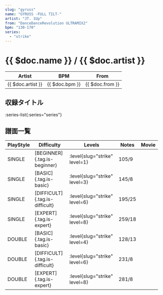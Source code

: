 ```yaml
---
slug: "gyruss"
name: "GYRUSS -FULL TILT-"
artist: "JT. 1Up"
from: "DanceDanceRevolution ULTRAMIX2"
bpm: "130-170"
series:
  - "strike"
---
```


# {{ $doc.name }} / {{ $doc.artist }}

|Artist|BPM|From|
|------|---|----|
|{{ $doc.artist }}|{{ $doc.bpm }}|{{ $doc.from }}|

## 収録タイトル

:series-list{:series="series"}

## 譜面一覧

|PlayStyle|Difficulty|Levels|Notes|Movie|
|---------|----------|------|-----|-----|
|SINGLE|[BEGINNER]{.tag.is-beginner}|<div class="field is-grouped is-grouped-multiline">:level{slug="strike" level=1}</div>|105/9||
|SINGLE|[BASIC]{.tag.is-basic}|<div class="field is-grouped is-grouped-multiline">:level{slug="strike" level=3}</div>|145/8||
|SINGLE|[DIFFICULT]{.tag.is-difficult}|<div class="field is-grouped is-grouped-multiline">:level{slug="strike" level=6}</div>|195/25||
|SINGLE|[EXPERT]{.tag.is-expert}|<div class="field is-grouped is-grouped-multiline">:level{slug="strike" level=8}</div>|259/18||
|DOUBLE|[BASIC]{.tag.is-basic}|<div class="field is-grouped is-grouped-multiline">:level{slug="strike" level=4}</div>|128/13||
|DOUBLE|[DIFFICULT]{.tag.is-difficult}|<div class="field is-grouped is-grouped-multiline">:level{slug="strike" level=6}</div>|231/8||
|DOUBLE|[EXPERT]{.tag.is-expert}|<div class="field is-grouped is-grouped-multiline">:level{slug="strike" level=8}</div>|281/8||
